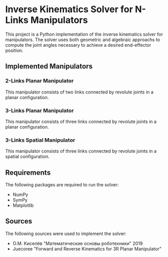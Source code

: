 # Inverse Kinematics Solver for N-Links Manipulators

This project is a Python implementation of the inverse kinematics solver for manipulators. The solver uses both geometric and algebraic approachs to compute the joint angles necessary to achieve a desired end-effector position.

## Implemented Manipulators

### 2-Links Planar Manipulator

This manipulator consists of two links connected by revolute joints in a planar configuration.

### 3-Links Planar Manipulator

This manipulator consists of three links connected by revolute joints in a planar configuration.

### 3-Links Spatial Manipulator

This manipulator consists of three links connected by revolute joints in a spatial configuration.

## Requirements

The following packages are required to run the solver:

- NumPy
- SymPy
- Matplotlib

## Sources

The following sources were used to implement the solver:

- О.М. Киселёв "Математические основы роботехники" 2019
- Juecoree "Forward and Reverse Kinematics for 3R Planar Manipulator"
